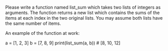 Please write a function named list_sum which takes two lists of integers as arguments. The function returns a new list which contains the sums of the items at each index in the two original lists. You may assume both lists have the same number of items.

An example of the function at work:

a = [1, 2, 3]
b = [7, 8, 9]
print(list_sum(a, b)) # [8, 10, 12]
